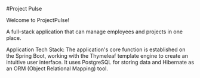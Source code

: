 #Project Pulse

Welcome to ProjectPulse!

A full-stack application that can manage employees and projects in one place. 


Application Tech Stack:
The application's core function is established on the Spring Boot, working with the Thymeleaf template engine to create an intuitive user interface.
It uses PostgreSQL for storing data and Hibernate as an ORM (Object Relational Mapping) tool.
